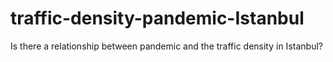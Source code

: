 # traffic-density-pandemic-Istanbul
Is there a relationship between pandemic and the traffic density in Istanbul?
